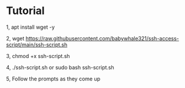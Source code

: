 # Tutorial

1, apt install wget -y

2, wget https://raw.githubusercontent.com/babywhale321/ssh-access-script/main/ssh-script.sh

3, chmod +x ssh-script.sh

4, ./ssh-script.sh or sudo bash ssh-script.sh

5, Follow the prompts as they come up
